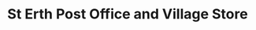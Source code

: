 ---
title: "St Erth Post Office and Village Store"
url: /hayle/st-erth-post-office-and-village-store/
shop: convenience
---